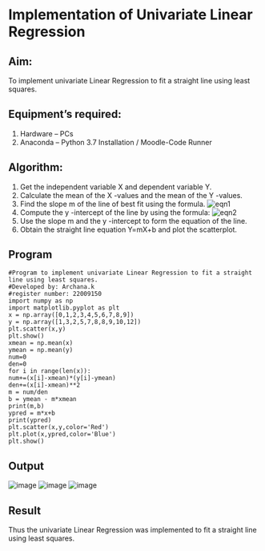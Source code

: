 # Implementation of Univariate Linear Regression
## Aim:
To implement univariate Linear Regression to fit a straight line using least squares.

## Equipment’s required:
1.	Hardware – PCs
2.	Anaconda – Python 3.7 Installation / Moodle-Code Runner

## Algorithm:
1.	Get the independent variable X and dependent variable Y.
2.	Calculate the mean of the X -values and the mean of the Y -values.
3.	Find the slope m of the line of best fit using the formula.
 ![eqn1](./eq1.jpg)
4.	Compute the y -intercept of the line by using the formula:
![eqn2](./eq2.jpg)  
5.	Use the slope m and the y -intercept to form the equation of the line.
6.	Obtain the straight line equation Y=mX+b and plot the scatterplot.

## Program
```
#Program to implement univariate Linear Regression to fit a straight
line using least squares.
#Developed by: Archana.k
#register number: 22009150
import numpy as np
import matplotlib.pyplot as plt
x = np.array([0,1,2,3,4,5,6,7,8,9])
y = np.array([1,3,2,5,7,8,8,9,10,12])
plt.scatter(x,y)
plt.show()
xmean = np.mean(x)
ymean = np.mean(y)
num=0
den=0
for i in range(len(x)):
num+=(x[i]-xmean)*(y[i]-ymean)
den+=(x[i]-xmean)**2
m = num/den
b = ymean - m*xmean
print(m,b)
ypred = m*x+b
print(ypred)
plt.scatter(x,y,color='Red')
plt.plot(x,ypred,color='Blue')
plt.show()
```
## Output
![image](https://user-images.githubusercontent.com/118708624/214580468-ae3a8398-4ebc-431e-877a-8e7bdebdd501.png)
![image](https://user-images.githubusercontent.com/118708624/214580996-84ae14de-071c-403b-a3df-6affca2fbab4.png)
![image](https://user-images.githubusercontent.com/118708624/214581437-feed662a-4fa9-49d8-808b-b50e89fbfa32.png)



## Result
Thus the univariate Linear Regression was implemented to fit a straight line using least squares.
